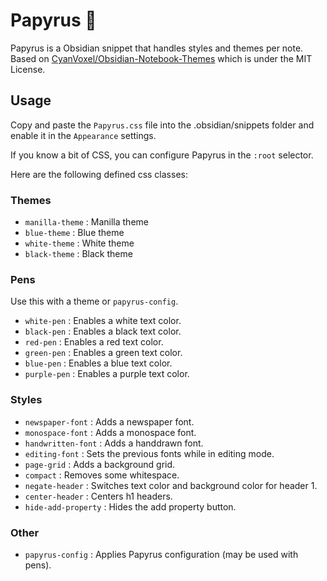 # Papyrus 📜
Papyrus is a Obsidian snippet that handles styles and themes per note. Based on [CyanVoxel/Obsidian-Notebook-Themes](https://github.com/CyanVoxel/Obsidian-Notebook-Themes) which is under the MIT License.

## Usage
Copy and paste the `Papyrus.css` file into the .obsidian/snippets folder and enable it in the `Appearance` settings.

If you know a bit of CSS, you can configure Papyrus in the `:root` selector.

Here are the following defined css classes:
### Themes
- `manilla-theme` : Manilla theme
- `blue-theme` : Blue theme
- `white-theme` : White theme
- `black-theme` : Black theme
### Pens
Use this with a theme or `papyrus-config`.
- `white-pen` : Enables a white text color.
- `black-pen` : Enables a black text color.
- `red-pen` : Enables a red text color.
- `green-pen` : Enables a green text color.
- `blue-pen` : Enables a blue text color.
- `purple-pen` : Enables a purple text color.
### Styles
- `newspaper-font` : Adds a newspaper font.
- `monospace-font` : Adds a monospace font.
- `handwritten-font` : Adds a handdrawn font.
- `editing-font` : Sets the previous fonts while in editing mode.
- `page-grid` : Adds a background grid.
- `compact` : Removes some whitespace.
- `negate-header` : Switches text color and background color for header 1.
- `center-header` : Centers h1 headers.
- `hide-add-property` : Hides the add property button.
### Other
- `papyrus-config` : Applies Papyrus configuration (may be used with pens).
